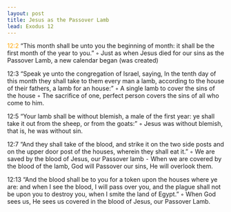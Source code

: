 ```yaml
---
layout: post
title: Jesus as the Passover Lamb
lead: Exodus 12
---
```



<font color="orange"> 12:2 </font>“This month shall be unto you the beginning of month: it shall be the first month of the year to you.” 
	◦	Just as when Jesus died for our sins as the Passover Lamb, a new calendar began (was created)

12:3 “Speak ye unto the congregation of Israel, saying, In the tenth day of this month they shall take to them every man a lamb, according to the house of their fathers, a lamb for an house:”
	◦	A single lamb to cover the sins of the house
	◦	The sacrifice of one, perfect person covers the sins of all who come to him.

12:5 “Your lamb shall be without blemish, a male of the first year: ye shall take it out from the sheep, or from the goats:”
	◦	Jesus was without blemish, that is, he was without sin. 

12:7 “And they shall take of the blood, and strike it on the two side posts and on the upper door post of the houses, wherein they shall eat it.”
	◦	We are saved by the blood of Jesus, our Passover lamb
	⁃	When we are covered by the blood of the lamb, God will Passover our sins, He will overlook them.

12:13 “And the blood shall be to you for a token upon the houses where ye are: and when I see the blood, I will pass over you, and the plague shall not be upon you to destroy you, when I smite the land of Egypt.”
	◦	When God sees us, He sees us covered in the blood of Jesus, our Passover Lamb. 
